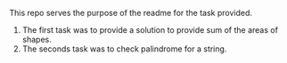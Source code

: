 This repo serves the purpose of the readme for the task provided. 

1.  The first task was to provide a solution to provide sum of the areas of shapes.
2.  The seconds task was to check palindrome for a string. 
